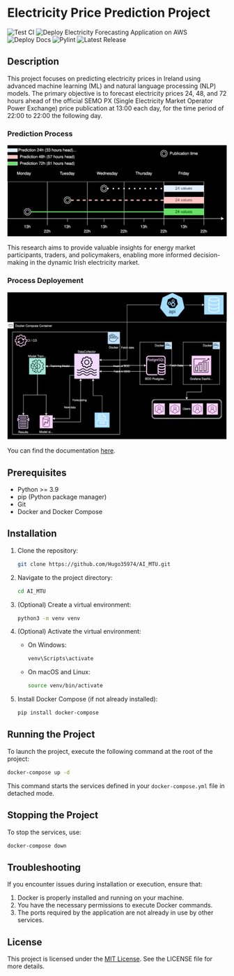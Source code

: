 # Electricity Price Prediction Project

![Test CI](https://img.shields.io/badge/Test%20CI-Check-brightgreen)
![Deploy Electricity Forecasting Application on AWS](https://img.shields.io/badge/Deploy%20AWS-Online-blue)
![Deploy Docs](https://img.shields.io/badge/Deploy%20Docs-Online-orange)
![Pylint](https://img.shields.io/badge/Pylint-PEP8-purple)
![Latest Release](https://img.shields.io/github/v/release/Hugo35974/AI_MTU)



## Description

This project focuses on predicting electricity prices in Ireland using advanced machine learning (ML) and natural language processing (NLP) models. The primary objective is to forecast electricity prices 24, 48, and 72 hours ahead of the official SEMO PX (Single Electricity Market Operator Power Exchange) price publication at 13:00 each day, for the time period of 22:00 to 22:00 the following day.

### Prediction Process

![Prediction explanation](./_static/Diagram_Prediction.svg)

This research aims to provide valuable insights for energy market participants, traders, and policymakers, enabling more informed decision-making in the dynamic Irish electricity market.

### Process Deployement

![Process deployement](./_static/Process.svg)

You can find the documentation [here](https://hugo35974.github.io/AI_MTU/index.html).


## Prerequisites
- Python >= 3.9
- pip (Python package manager)
- Git
- Docker and Docker Compose

## Installation

1. Clone the repository:
   ```bash
   git clone https://github.com/Hugo35974/AI_MTU.git
   ```

2. Navigate to the project directory:
   ```bash
   cd AI_MTU
   ```

3. (Optional) Create a virtual environment:
   ```bash
   python3 -m venv venv
   ```

4. (Optional) Activate the virtual environment:
   - On Windows:
     ```bash
     venv\Scripts\activate
     ```
   - On macOS and Linux:
     ```bash
     source venv/bin/activate
     ```

5. Install Docker Compose (if not already installed):
   ```bash
   pip install docker-compose
   ```

## Running the Project

To launch the project, execute the following command at the root of the project:

```bash
docker-compose up -d
```

This command starts the services defined in your `docker-compose.yml` file in detached mode.

## Stopping the Project

To stop the services, use:

```bash
docker-compose down
```

## Troubleshooting

If you encounter issues during installation or execution, ensure that:
1. Docker is properly installed and running on your machine.
2. You have the necessary permissions to execute Docker commands.
3. The ports required by the application are not already in use by other services.

## License

This project is licensed under the [MIT License](LICENSE.txt). See the LICENSE file for more details.

